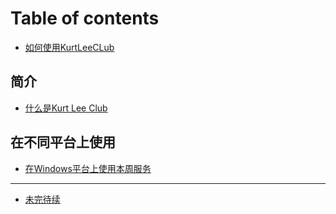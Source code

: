 # Table of contents

* [如何使用KurtLeeCLub](README.md)

## 简介

* [什么是Kurt Lee Club](jian-jie/shi-mo-shi-kurt-lee-club.md)

## 在不同平台上使用

* [在Windows平台上使用本周服务](zai-bu-tong-ping-tai-shang-shi-yong/zai-windows-ping-tai-shang-shi-yong-ben-zhou-fu-wu.md)

***

* [未完待续](wei-wan-dai-xu.md)
